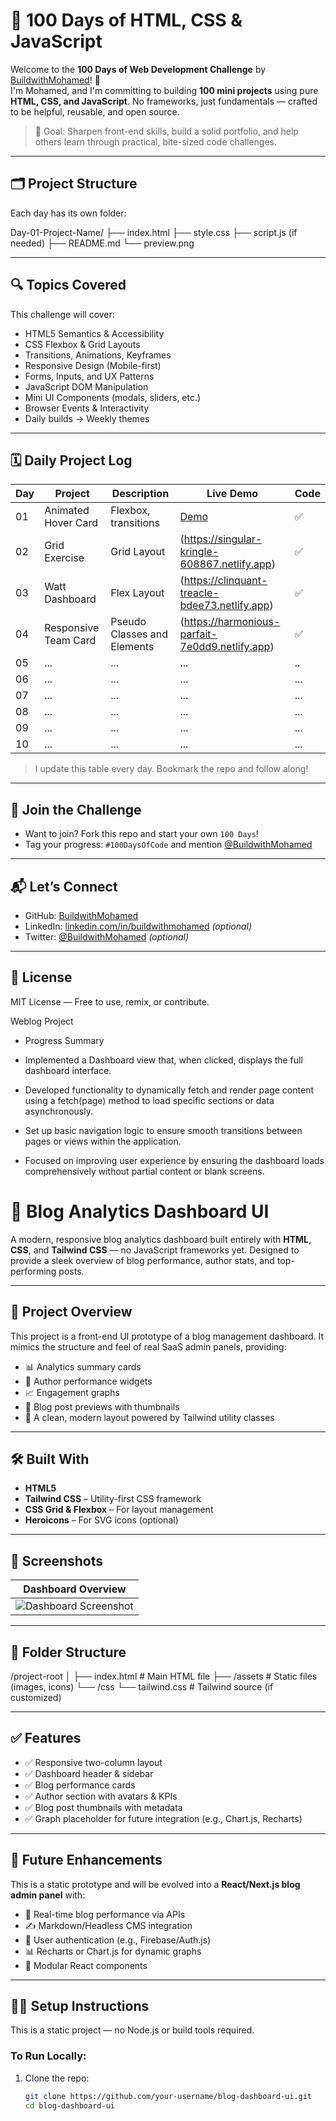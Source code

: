 # 💯 100 Days of HTML, CSS & JavaScript

Welcome to the **100 Days of Web Development Challenge** by [BuildwithMohamed](https://github.com/BuildwithMohamed)! 🚀  
I'm Mohamed, and I'm committing to building **100 mini projects** using pure **HTML, CSS, and JavaScript**. No frameworks, just fundamentals — crafted to be helpful, reusable, and open source.

> 🎯 Goal: Sharpen front-end skills, build a solid portfolio, and help others learn through practical, bite-sized code challenges.

---

## 🗂 Project Structure

Each day has its own folder:

Day-01-Project-Name/
├── index.html
├── style.css
├── script.js (if needed)
├── README.md
└── preview.png


---

## 🔍 Topics Covered

This challenge will cover:

- HTML5 Semantics & Accessibility
- CSS Flexbox & Grid Layouts
- Transitions, Animations, Keyframes
- Responsive Design (Mobile-first)
- Forms, Inputs, and UX Patterns
- JavaScript DOM Manipulation
- Mini UI Components (modals, sliders, etc.)
- Browser Events & Interactivity
- Daily builds → Weekly themes

---

## 🗓 Daily Project Log

| Day | Project | Description | Live Demo | Code |
|-----|---------|-------------|------------|------|
| 01  | Animated Hover Card | Flexbox, transitions | [Demo](https://buildwithmohamed.github.io/100-Days-Web-Challenge-/) | ✅ |
| 02  | Grid Exercise    | Grid Layout        | (https://singular-kringle-608867.netlify.app)    | ✅   |
| 03  | Watt Dashboard    | Flex Layout       | (https://clinquant-treacle-bdee73.netlify.app)       | ✅  |
| 04  | Responsive Team Card     | Pseudo Classes and Elements         | (https://harmonious-parfait-7e0dd9.netlify.app)       |  ✅  |
| 05  | ...     | ...         | ...        | ..  |
| 06  | ...     | ...         | ...        | ...  |
| 07  | ...     | ...         | ...        | ...  |
| 08  | ...     | ...         | ...        | ...  |
| 09  | ...     | ...         | ...        | ...  |
| 10  | ...     | ...         | ...        | ...  |



> I update this table every day. Bookmark the repo and follow along!

---

## 📢 Join the Challenge

- Want to join? Fork this repo and start your own `100 Days`!
- Tag your progress: `#100DaysOfCode` and mention [@BuildwithMohamed](https://github.com/BuildwithMohamed)

---

## 📬 Let’s Connect

- GitHub: [BuildwithMohamed](https://github.com/BuildwithMohamed)
- LinkedIn: [linkedin.com/in/buildwithmohamed](https://linkedin.com/in/buildwithmohamed) *(optional)*
- Twitter: [@BuildwithMohamed](https://twitter.com/BuildwithMohamed) *(optional)*

---

## 📄 License

MIT License — Free to use, remix, or contribute.





Weblog Project 

- Progress Summary

- Implemented a Dashboard view that, when clicked, displays the full dashboard interface.
- Developed functionality to dynamically fetch and render page content using a fetch(page) method to load specific sections or data asynchronously.
- Set up basic navigation logic to ensure smooth transitions between pages or views within the application.
- Focused on improving user experience by ensuring the dashboard loads comprehensively without partial content or blank screens.


# 🧠 Blog Analytics Dashboard UI

A modern, responsive blog analytics dashboard built entirely with **HTML**, **CSS**, and **Tailwind CSS** — no JavaScript frameworks yet. Designed to provide a sleek overview of blog performance, author stats, and top-performing posts.

---

## 🚀 Project Overview

This project is a front-end UI prototype of a blog management dashboard. It mimics the structure and feel of real SaaS admin panels, providing:

- 📊 Analytics summary cards
- 👥 Author performance widgets
- 📈 Engagement graphs
- 📝 Blog post previews with thumbnails
- 🎨 A clean, modern layout powered by Tailwind utility classes

---

## 🛠️ Built With

- **HTML5**
- **Tailwind CSS** – Utility-first CSS framework
- **CSS Grid & Flexbox** – For layout management
- **Heroicons** – For SVG icons (optional)

---

## 📸 Screenshots

| Dashboard Overview |
|--------------------|
| ![Dashboard Screenshot](./path-to-your-screenshot.png) |

---

## 📁 Folder Structure

/project-root
│
├── index.html # Main HTML file
├── /assets # Static files (images, icons)
└── /css
└── tailwind.css # Tailwind source (if customized)



---

## ✅ Features

- ✅ Responsive two-column layout
- ✅ Dashboard header & sidebar
- ✅ Blog performance cards
- ✅ Author section with avatars & KPIs
- ✅ Blog post thumbnails with metadata
- ✅ Graph placeholder for future integration (e.g., Chart.js, Recharts)

---

## 🔮 Future Enhancements

This is a static prototype and will be evolved into a **React/Next.js blog admin panel** with:

- 🔁 Real-time blog performance via APIs
- ✍️ Markdown/Headless CMS integration
- 🔐 User authentication (e.g., Firebase/Auth.js)
- 📊 Recharts or Chart.js for dynamic graphs
- 🧵 Modular React components

---

## 🧑‍💻 Setup Instructions

This is a static project — no Node.js or build tools required.

### To Run Locally:

1. Clone the repo:
   ```bash
   git clone https://github.com/your-username/blog-dashboard-ui.git
   cd blog-dashboard-ui
